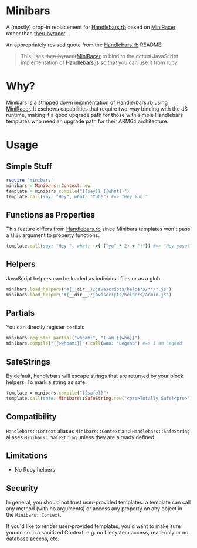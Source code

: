 # Minibars

A (mostly) drop-in replacement for [Handlebars.rb][3] based on [MiniRacer][1] rather than [therubyracer][2].

An appropriately revised quote from the [Handlebars.rb][3] README:

> This uses ~~therubyracer~~[MiniRacer][1] to bind to the _actual_ JavaScript implementation of [Handlebars.js](https://github.com/handlebars-lang/handlebars.js) so that you can use it from ruby.

# Why?

Minibars is a stripped down implmentation of [Handlerbars.rb][3] using [MiniRacer][1]. It eschews capabilities that require two-way binding with the JS runtime, making it a good upgrade path for those with simple Handlebars templates who need an upgrade path for their ARM64 architecture.

# Usage

## Simple Stuff

```ruby
require 'minibars'
minibars = Minibars::Context.new
template = minibars.compile("{{say}} {{what}}")
template.call(say: "Hey", what: "Yuh!") #=> "Hey Yuh!"
```

## Functions as Properties

This feature differs from [Handlebars.rb][3] since Minibars templates won't pass a `this` argument to property functions.

```ruby
template.call(say: "Hey ", what: ->{ ("yo" * 2) + "!"}) #=> "Hey yoyo!"
```

## Helpers

JavaScript helpers can be loaded as individual files or as a glob

```ruby
minibars.load_helpers("#{__dir__}/javascripts/helpers/**/*.js")
minibars.load_helper("#{__dir__}/javascripts/helpers/admin.js")
```

## Partials

You can directly register partials

```ruby
minibars.register_partial("whoami", "I am {{who}}")
minibars.compile("{{>whoami}}").call(who: 'Legend') #=> I am Legend
```

## SafeStrings

By default, handlebars will escape strings that are returned by your block helpers. To mark a string as safe:

```ruby
template = minibars.compile("{{safe}}")
template.call(safe: Minibars::SafeString.new("<pre>Totally Safe!<pre>"))
```

## Compatibility

`Handlebars::Context` aliases `Minibars::Context` and `Handlebars::SafeString` aliases `Minibars::SafeString` unless they are already defined.

## Limitations

- No Ruby helpers

## Security

In general, you should not trust user-provided templates: a template can call any method (with no arguments) or access any property on any object in the `Minibars::Context`.

If you'd like to render user-provided templates, you'd want to make sure you do so in a sanitized Context, e.g. no filesystem access, read-only or no database access, etc.

[1]: https://github.com/rubyjs/mini_racer
[2]: https://github.com/rubyjs/therubyracer
[3]: https://github.com/cowboyd/handlebars.rb
